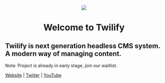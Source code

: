 <div align="center" href="https://twilify.app">
    <img src="https://twilify.app/logo-128x.png">
    <h1>Welcome to Twilify</h1>
</div>

## Twilify is next generation headless CMS system. A modern way of managing content.

Note: Project is already in early stage, join our waitlist.

[Website](https://twilify.app) | [Twiiter](https://twitter.com/twilifyapp) | [YouTube](https://www.youtube.com/@twilifyapp)

